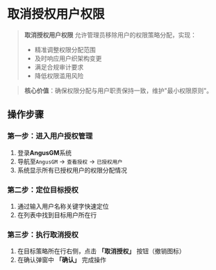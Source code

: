 # 取消授权用户权限

> **取消授权用户权限** 允许管理员移除用户的权限策略分配，实现：
> - 精准调整权限分配范围
> - 及时响应用户织架构变更
> - 满足合规审计要求
> - 降低权限滥用风险

> **核心价值**：确保权限分配与用户职责保持一致，维护"最小权限原则"。

## 操作步骤

### 第一步：进入用户授权管理
1. 登录**AngusGM**系统
2. 导航至`AngusGM` → `查看授权` → `已授权用户`
3. 系统显示所有已授权用户的权限分配情况

### 第二步：定位目标授权
1. 通过输入用户名称关键字快速定位
2. 在列表中找到目标用户所在行

### 第三步：执行取消授权
1. 在目标策略所在行右侧，点击 **「取消授权」** 按钮（撤销图标）
2. 在确认弹窗中 **「确认」** 完成操作